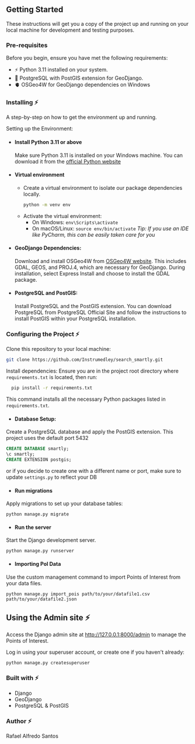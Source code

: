 ## Getting Started

These instructions will get you a copy of the project up and running on your local machine for development and testing purposes.

### Pre-requisites

Before you begin, ensure you have met the following requirements:

- ⚡️ Python 3.11 installed on your system.
- 🦾 PostgreSQL with PostGIS extension for GeoDjango.
- 🫀 OSGeo4W for GeoDjango dependencies on Windows


### Installing ⚡️

A step-by-step on how to get the environment up and running.

Setting up the Environment:

- #### Install Python 3.11 or above

    Make sure Python 3.11 is installed on your Windows machine. You can download it from the [official Python website](https://www.python.org/downloads/)

- #### Virtual environment
    - Create a virtual environment to isolate our package dependencies locally.
       ```bash 
      python -m venv env
      ```
    - Activate the virtual environment:
      - On Windows: `env\Scripts\activate`
      - On macOS/Linux: `source env/bin/activate` 
      _Tip: If you use an IDE like PyCharm, this can be easily taken care for you_ 

    
- ####  GeoDjango Dependencies:
    Download and install OSGeo4W from [OSGeo4W website](https://trac.osgeo.org/osgeo4w/). This includes GDAL, GEOS, and PROJ.4, which are necessary for GeoDjango. During installation, select Express Install and choose to install the GDAL package.


- #### PostgreSQL and PostGIS:
  Install PostgreSQL and the PostGIS extension. You can download PostgreSQL from PostgreSQL Official Site and follow the 
  instructions to install PostGIS within your PostgreSQL installation.


### Configuring the Project ⚡️


Clone this repository to your local machine:

 ```sh
git clone https://github.com/Instrumedley/search_smartly.git
 ```

Install dependencies:
Ensure you are in the project root directory where `requirements.txt` is located, then run:
```sh
  pip install -r requirements.txt
```
This command installs all the necessary Python packages listed in `requirements.txt`.

- #### Database Setup:

Create a PostgreSQL database and apply the PostGIS extension. This project uses the default port 5432
```sql
CREATE DATABASE smartly;
\c smartly;
CREATE EXTENSION postgis;
```

or if you decide to create one with a different name or port, make sure to update `settings.py` to reflect your DB

- #### Run migrations
 
Apply migrations to set up your database tables:
```shell
python manage.py migrate
```

- #### Run the server
 
Start the Django development server.
```shell
python manage.py runserver
```

- #### Importing PoI Data
 
Use the custom management command to import Points of Interest from your data files.
```shell
python manage.py import_pois path/to/your/datafile1.csv path/to/your/datafile2.json
```


## Using the Admin site ⚡️

Access the Django admin site at http://127.0.0.1:8000/admin to manage the Points of Interest.

Log in using your superuser account, or create one if you haven't already:

```shell
python manage.py createsuperuser
```

### Built with ⚡️

- Django 
- GeoDjango 
- PostgreSQL & PostGIS

### Author ⚡️

Rafael Alfredo Santos

